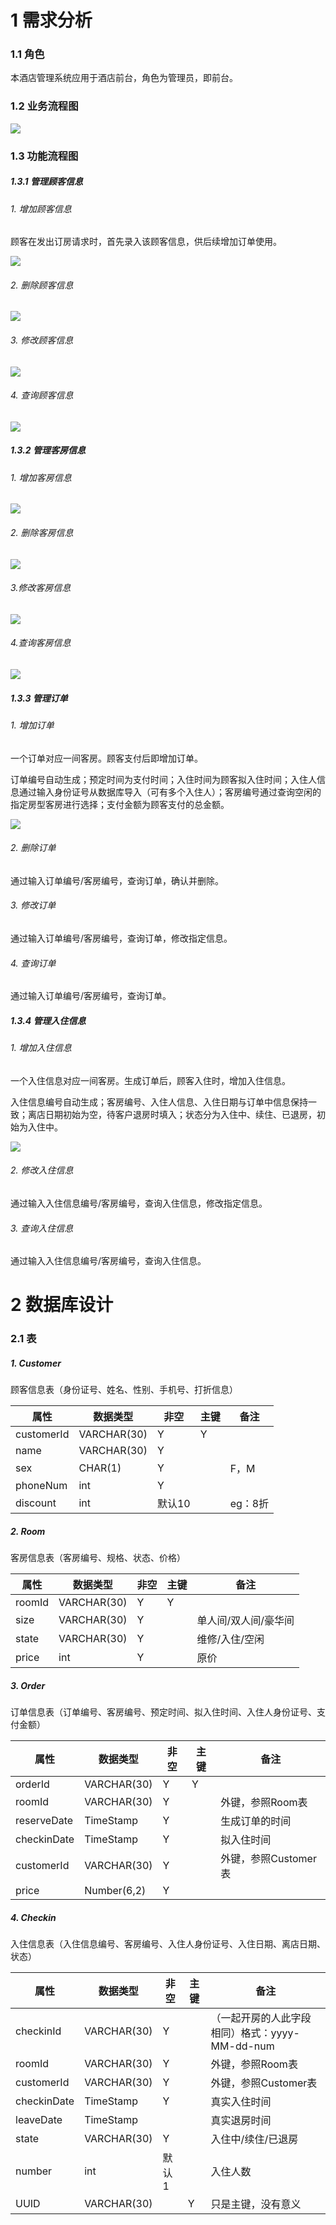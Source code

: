 # 1 需求分析

### 1.1 角色

本酒店管理系统应用于酒店前台，角色为管理员，即前台。

### 1.2 业务流程图

![](.assets/1.2.png)

### 1.3 功能流程图

##### 1.3.1 管理顾客信息

###### 1. 增加顾客信息

顾客在发出订房请求时，首先录入该顾客信息，供后续增加订单使用。

![](.assets/1.3.1.1-16552810116355.png)

###### 2. 删除顾客信息

![](.assets/1.3.1.2.png)

###### 3. 修改顾客信息

![](.assets/1.3.1.3.png)

###### 4. 查询顾客信息

![](.assets/1.3.1.4.png)

##### 1.3.2 管理客房信息

###### 1. 增加客房信息

![](.assets/1.3.2.1.png)

###### 2. 删除客房信息

![](.assets/1.3.2.2.png)

###### 3.修改客房信息

![](.assets/1.3.2.3.png)

###### 4.查询客房信息

![](.assets/1.2.3.4.png)



##### 1.3.3 管理订单

###### 1. 增加订单

一个订单对应一间客房。顾客支付后即增加订单。

订单编号自动生成；预定时间为支付时间；入住时间为顾客拟入住时间；入住人信息通过输入身份证号从数据库导入（可有多个入住人）；客房编号通过查询空闲的指定房型客房进行选择；支付金额为顾客支付的总金额。

![](.assets/1.3.4.1.png)

###### 2. 删除订单

通过输入订单编号/客房编号，查询订单，确认并删除。

###### 3. 修改订单

通过输入订单编号/客房编号，查询订单，修改指定信息。

###### 4. 查询订单

通过输入订单编号/客房编号，查询订单。

##### 1.3.4 管理入住信息

###### 1. 增加入住信息

一个入住信息对应一间客房。生成订单后，顾客入住时，增加入住信息。

入住信息编号自动生成；客房编号、入住人信息、入住日期与订单中信息保持一致；离店日期初始为空，待客户退房时填入；状态分为入住中、续住、已退房，初始为入住中。

![](.assets/1.3.5.1.png)

###### 2. 修改入住信息

通过输入入住信息编号/客房编号，查询入住信息，修改指定信息。

###### 3. 查询入住信息

通过输入入住信息编号/客房编号，查询入住信息。



# 2 数据库设计

### 2.1 表

##### 1. Customer

顾客信息表（身份证号、姓名、性别、手机号、打折信息）

| 属性       | 数据类型    | 非空   | 主键 | 备注    |
| ---------- | ----------- | ------ | ---- | ------- |
| customerId | VARCHAR(30) | Y      | Y    |         |
| name       | VARCHAR(30) | Y      |      |         |
| sex        | CHAR(1)     | Y      |      | F，M    |
| phoneNum   | int         | Y      |      |         |
| discount   | int         | 默认10 |      | eg：8折 |

##### 2. Room

客房信息表（客房编号、规格、状态、价格）

| 属性   | 数据类型    | 非空 | 主键 | 备注                 |
| ------ | ----------- | ---- | ---- | -------------------- |
| roomId | VARCHAR(30) | Y    | Y    |                      |
| size   | VARCHAR(30) | Y    |      | 单人间/双人间/豪华间 |
| state  | VARCHAR(30) | Y    |      | 维修/入住/空闲       |
| price  | int         | Y    |      | 原价                 |

##### 3. Order

订单信息表（订单编号、客房编号、预定时间、拟入住时间、入住人身份证号、支付金额）

| 属性        | 数据类型    | 非空 | 主键 | 备注                 |
| ----------- | ----------- | ---- | ---- | -------------------- |
| orderId     | VARCHAR(30) | Y    | Y    |                      |
| roomId      | VARCHAR(30) | Y    |      | 外键，参照Room表     |
| reserveDate | TimeStamp   | Y    |      | 生成订单的时间       |
| checkinDate | TimeStamp   | Y    |      | 拟入住时间           |
| customerId  | VARCHAR(30) | Y    |      | 外键，参照Customer表 |
| price       | Number(6,2) | Y    |      |                      |

##### 4. Checkin

入住信息表（入住信息编号、客房编号、入住人身份证号、入住日期、离店日期、状态）

| 属性        | 数据类型    | 非空  | 主键 | 备注                                           |
| ----------- | ----------- | ----- | ---- | ---------------------------------------------- |
| checkinId   | VARCHAR(30) | Y     |      | （一起开房的人此字段相同）格式：yyyy-MM-dd-num |
| roomId      | VARCHAR(30) | Y     |      | 外键，参照Room表                               |
| customerId  | VARCHAR(30) | Y     |      | 外键，参照Customer表                           |
| checkinDate | TimeStamp   | Y     |      | 真实入住时间                                   |
| leaveDate   | TimeStamp   |       |      | 真实退房时间                                   |
| state       | VARCHAR(30) | Y     |      | 入住中/续住/已退房                             |
| number      | int         | 默认1 |      | 入住人数                                       |
| UUID        | VARCHAR(30) |       | Y    | 只是主键，没有意义                             |

